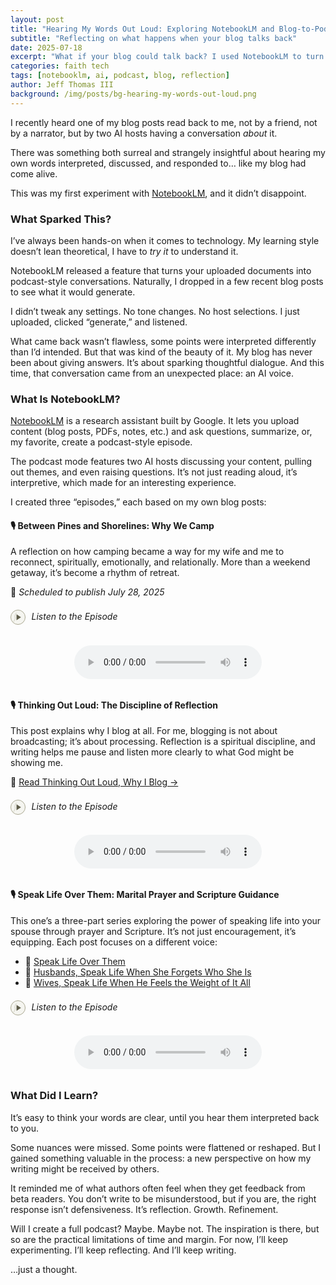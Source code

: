 ```yaml
---
layout: post
title: "Hearing My Words Out Loud: Exploring NotebookLM and Blog-to-Podcast AI"
subtitle: "Reflecting on what happens when your blog talks back"
date: 2025-07-18
excerpt: "What if your blog could talk back? I used NotebookLM to turn three of my posts into podcast-style episodes—and hearing them out loud changed the way I think about writing, reflection, and how our words are received."
categories: faith tech
tags: [notebooklm, ai, podcast, blog, reflection]
author: Jeff Thomas III
background: /img/posts/bg-hearing-my-words-out-loud.png
---
```



I recently heard one of my blog posts read back to me, not by a friend, not by a narrator, but by two AI hosts having a conversation *about* it.

There was something both surreal and strangely insightful about hearing my own words interpreted, discussed, and responded to… like my blog had come alive.

This was my first experiment with [NotebookLM](https://notebooklm.google), and it didn’t disappoint.

### What Sparked This?

I’ve always been hands-on when it comes to technology. My learning style doesn’t lean theoretical, I have to *try it* to understand it.

NotebookLM released a feature that turns your uploaded documents into podcast-style conversations. Naturally, I dropped in a few recent blog posts to see what it would generate.

I didn’t tweak any settings. No tone changes. No host selections. I just uploaded, clicked “generate,” and listened.

What came back wasn’t flawless, some points were interpreted differently than I’d intended. But that was kind of the beauty of it. My blog has never been about giving answers. It’s about sparking thoughtful dialogue. And this time, that conversation came from an unexpected place: an AI voice.

### What Is NotebookLM?

[NotebookLM](https://notebooklm.google) is a research assistant built by Google. It lets you upload content (blog posts, PDFs, notes, etc.) and ask questions, summarize, or, my favorite, create a podcast-style episode.

The podcast mode features two AI hosts discussing your content, pulling out themes, and even raising questions. It’s not just reading aloud, it’s interpretive, which made for an interesting experience.

I created three “episodes,” each based on my own blog posts:

#### 🎙️ Between Pines and Shorelines: Why We Camp

A reflection on how camping became a way for my wife and me to reconnect, spiritually, emotionally, and relationally. More than a weekend getaway, it’s become a rhythm of retreat.

📖 *Scheduled to publish July 28, 2025*

<h6>
  <svg xmlns="http://www.w3.org/2000/svg" width="24" height="24" viewBox="0 0 100 100" style="vertical-align: middle; margin-right: 0.4em;">
    <circle cx="50" cy="50" r="48" stroke="#A6A48D" stroke-width="4" fill="#F5F5F0"/>
    <polygon points="40,30 70,50 40,70" fill="#5E5C49"/>
    <path d="M20 80 Q35 60 30 50 Q25 40 40 20" stroke="#A6A48D" stroke-width="2" fill="none"/>
  </svg>
 Listen to the Episode
</h6>
<div style="text-align:center; margin-bottom: 2rem;">
  <audio controls>
    <source src="{{ '/assets/audio/why-we-camp.mp3' | relative_url }}" type="audio/mpeg">
    Your browser does not support the audio element.
  </audio>
</div>

#### 🎙️ Thinking Out Loud: The Discipline of Reflection

This post explains why I blog at all. For me, blogging is not about broadcasting; it’s about processing. Reflection is a spiritual discipline, and writing helps me pause and listen more clearly to what God might be showing me.

📖 [Read Thinking Out Loud, Why I Blog →](https://jeffthomasiii.github.io/Just-a-Thought-Blog/faith/personal%20reflection/2025/07/14/thinking-out-loud-why-i-blog.html)

<h6>
  <svg xmlns="http://www.w3.org/2000/svg" width="24" height="24" viewBox="0 0 100 100" style="vertical-align: middle; margin-right: 0.4em;">
    <circle cx="50" cy="50" r="48" stroke="#A6A48D" stroke-width="4" fill="#F5F5F0"/>
    <polygon points="40,30 70,50 40,70" fill="#5E5C49"/>
    <path d="M20 80 Q35 60 30 50 Q25 40 40 20" stroke="#A6A48D" stroke-width="2" fill="none"/>
  </svg>
 Listen to the Episode
</h6>
<div style="text-align:center; margin-bottom: 2rem;">
  <audio controls>
    <source src="{{ '/assets/audio/thinking-out-loud.mp3' | relative_url }}" type="audio/mpeg">
    Your browser does not support the audio element.
  </audio>
</div>

#### 🎙️ Speak Life Over Them: Marital Prayer and Scripture Guidance

This one’s a three-part series exploring the power of speaking life into your spouse through prayer and Scripture. It’s not just encouragement, it’s equipping. Each post focuses on a different voice:

- 📖 [Speak Life Over Them](https://jeffthomasiii.github.io/Just-a-Thought-Blog/2025/07/02/speak-life-over-them.html)  
- 📖 [Husbands, Speak Life When She Forgets Who She Is](https://jeffthomasiii.github.io/Just-a-Thought-Blog/2025/07/09/husbands-speak-life-when-she-forgets-who-she-is.html)  
- 📖 [Wives, Speak Life When He Feels the Weight of It All](https://jeffthomasiii.github.io/Just-a-Thought-Blog/2025/07/11/wives-speak-life-when-he-feels-the-weight-of-it-all.html)

<h6>
  <svg xmlns="http://www.w3.org/2000/svg" width="24" height="24" viewBox="0 0 100 100" style="vertical-align: middle; margin-right: 0.4em;">
    <circle cx="50" cy="50" r="48" stroke="#A6A48D" stroke-width="4" fill="#F5F5F0"/>
    <polygon points="40,30 70,50 40,70" fill="#5E5C49"/>
    <path d="M20 80 Q35 60 30 50 Q25 40 40 20" stroke="#A6A48D" stroke-width="2" fill="none"/>
  </svg>
 Listen to the Episode
</h6>
<div style="text-align:center; margin-bottom: 2rem;">
  <audio controls>
    <source src="{{ '/assets/audio/speak-life-series.mp3' | relative_url }}" type="audio/mpeg">
    Your browser does not support the audio element.
  </audio>
</div>

### What Did I Learn?

It’s easy to think your words are clear, until you hear them interpreted back to you.

Some nuances were missed. Some points were flattened or reshaped. But I gained something valuable in the process: a new perspective on how my writing might be received by others.

It reminded me of what authors often feel when they get feedback from beta readers. You don’t write to be misunderstood, but if you are, the right response isn’t defensiveness. It’s reflection. Growth. Refinement.

Will I create a full podcast? Maybe. Maybe not. The inspiration is there, but so are the practical limitations of time and margin. For now, I’ll keep experimenting. I’ll keep reflecting. And I’ll keep writing.

…just a thought.

<!--stackedit_data:
eyJoaXN0b3J5IjpbMTgyMTI1NDUzN119
-->
